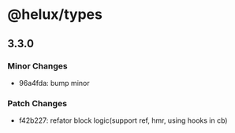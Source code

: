 # @helux/types

## 3.3.0

### Minor Changes

- 96a4fda: bump minor

### Patch Changes

- f42b227: refator block logic(support ref, hmr, using hooks in cb)

